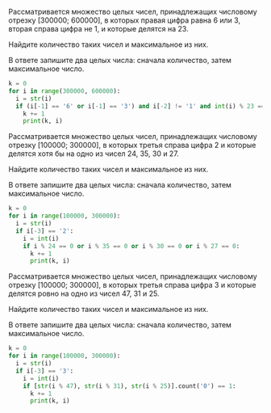 Рассматривается множество целых чисел, принадлежащих числовому отрезку [300000; 600000], в которых правая цифра равна 6 или 3, вторая справа цифра не 1, и которые делятся на 23.

Найдите количество таких чисел и максимальное из них.

В ответе запишите два целых числа: сначала количество, затем максимальное число.

```python
k = 0
for i in range(300000, 600000):
  i = str(i)
  if (i[-1] == '6' or i[-1] == '3') and i[-2] != '1' and int(i) % 23 == 0:
    k += 1
    print(k, i)
```

Рассматривается множество целых чисел, принадлежащих числовому отрезку [100000; 300000], в которых третья справа цифра 2 и которые делятся хотя бы на одно из чисел 24, 35, 30 и 27.

Найдите количество таких чисел и максимальное из них.

В ответе запишите два целых числа: сначала количество, затем максимальное число.

```python
k = 0
for i in range(100000, 300000):
  i = str(i)
  if i[-3] == '2':
    i = int(i)
    if i % 24 == 0 or i % 35 == 0 or i % 30 == 0 or i % 27 == 0:
      k += 1
      print(k, i)
```

Рассматривается множество целых чисел, принадлежащих числовому отрезку [100000; 300000], в которых третья справа цифра 3 и которые делятся ровно на одно из чисел 47, 31 и 25.

Найдите количество таких чисел и максимальное из них.

В ответе запишите два целых числа: сначала количество, затем максимальное число.

```python
k = 0
for i in range(100000, 300000):
  i = str(i)
  if i[-3] == '3':
    i = int(i)
    if [str(i % 47), str(i % 31), str(i % 25)].count('0') == 1:
      k += 1
      print(k, i)
```
